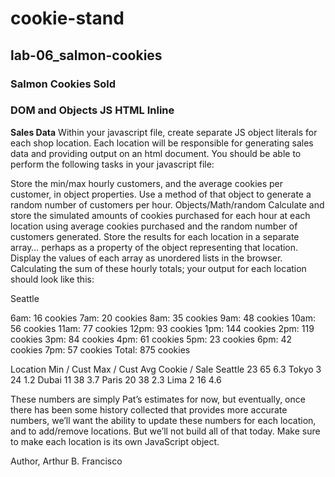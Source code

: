 # cookie-stand

## lab-06_salmon-cookies

### Salmon Cookies Sold 

### DOM and Objects JS HTML Inline 

**Sales Data**
Within your javascript file, create separate JS object literals for each shop location. Each location will be responsible for generating sales data and providing output on an html document. You should be able to perform the following tasks in your javascript file:

Store the min/max hourly customers, and the average cookies per customer, in object properties.
Use a method of that object to generate a random number of customers per hour. Objects/Math/random
Calculate and store the simulated amounts of cookies purchased for each hour at each location using average cookies purchased and the random number of customers generated.
Store the results for each location in a separate array… perhaps as a property of the object representing that location.
Display the values of each array as unordered lists in the browser.
Calculating the sum of these hourly totals; your output for each location should look like this:

Seattle

6am: 16 cookies
7am: 20 cookies
8am: 35 cookies
9am: 48 cookies
10am: 56 cookies
11am: 77 cookies
12pm: 93 cookies
1pm: 144 cookies
2pm: 119 cookies
3pm: 84 cookies
4pm: 61 cookies
5pm: 23 cookies
6pm: 42 cookies
7pm: 57 cookies
Total: 875 cookies

Location	Min / Cust	Max / Cust	Avg Cookie / Sale
Seattle	23	65	6.3
Tokyo	3	24	1.2
Dubai	11	38	3.7
Paris	20	38	2.3
Lima	2	16	4.6

These numbers are simply Pat’s estimates for now, but eventually, once there has been some history collected that provides more accurate numbers, we’ll want the ability to update these numbers for each location, and to add/remove locations. But we’ll not build all of that today. Make sure to make each location is its own JavaScript object.


Author, Arthur B. Francisco
